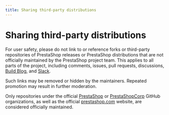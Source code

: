 ```yaml
---
title: Sharing third-party distributions
---
```


# Sharing third-party distributions


For user safety, please do not link to or reference forks or third-party repositories of PrestaShop releases or PrestaShop distributions that are not officially maintained by the PrestaShop project team. This applies to all parts of the project, including comments, issues, pull requests, discussions, [Build Blog](https://build.prestashop-project.org/), and [Slack](https://www.prestashop-project.org/slack/).

Such links may be removed or hidden by the maintainers. Repeated promotion may result in further moderation.


Only repositories under the official [PrestaShop](https://github.com/PrestaShop) or [PrestaShopCorp](https://github.com/PrestaShopCorp) GitHub organizations, as well as the official [prestashop.com](http://prestashop.com/) website, are considered officially maintained.
